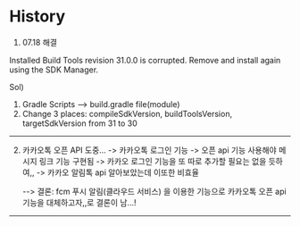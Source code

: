 

# History

1.  07.18 해결

Installed Build Tools revision 31.0.0 is corrupted. Remove and install again using the SDK Manager.

Sol)
  1. Gradle Scripts --> build.gradle file(module)
  2. Change 3 places: compileSdkVersion, buildToolsVersion, targetSdkVersion from 31 to 30

--------------------------------------------

2. 카카오톡 오픈 API 도중...
    -> 카카오톡 로그인 기능 -> 오픈 api 기능 사용해야 메시지 링크 기능 구현됨
    -> 카카오 로그인 기능을 또 따로 추가할 필요는 없을 듯하여,, 
    -> 카카오 알림톡 api 알아보았는데 이또한 비효율
    
    
    --> 결론: fcm 푸시 알림(클라우드 서비스) 을 이용한 기능으로 카카오톡 오픈 api 기능을 대체하고자,,로 결론이 남...!
    
    
 -------------------------------------------------------------------------------------------------

  



